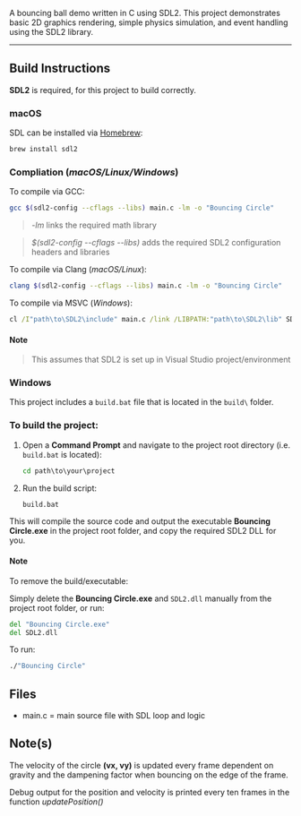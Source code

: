 A bouncing ball demo written in C using SDL2.
This project demonstrates basic 2D graphics rendering, simple physics simulation, and event handling using the SDL2 library.

---

## Build Instructions

**SDL2** is required, for this project to build correctly.

### macOS
SDL can be installed via [Homebrew](https://brew.sh/):

```bash 
brew install sdl2
```

### Compliation (*macOS/Linux/Windows*)
To compile via GCC:
```bash
gcc $(sdl2-config --cflags --libs) main.c -lm -o "Bouncing Circle"
```
> *-lm* links the required math library

> *$(sdl2-config --cflags --libs)* adds the required SDL2 configuration headers and libraries

To compile via Clang (*macOS/Linux*):
```bash
clang $(sdl2-config --cflags --libs) main.c -lm -o "Bouncing Circle"
```

To compile via MSVC (*Windows*):
```bat
cl /I"path\to\SDL2\include" main.c /link /LIBPATH:"path\to\SDL2\lib" SDL2.lib SDL2main.lib user32.lib gdi32.lib shell32.lib
```
#### Note

> This assumes that SDL2 is set up in Visual Studio project/environment

### Windows

This project includes a `build.bat` file that is located in the `build\` folder.

### To build the project:

1. Open a **Command Prompt** and navigate to the project root directory (i.e. `build.bat` is located):

    ```cmd
    cd path\to\your\project
    ```

2. Run the build script:

    ```cmd
    build.bat
    ```

This will compile the source code and output the executable **Bouncing Circle.exe** in the project root folder, and copy the required SDL2 DLL for you.

#### Note
To remove the build/executable: 

Simply delete the **Bouncing Circle.exe** and `SDL2.dll` manually from the project root folder, or run:

```cmd
del "Bouncing Circle.exe"
del SDL2.dll
```

To run:
```bash
./"Bouncing Circle"
```

## Files

- main.c = main source file with SDL loop and logic 

## Note(s)

The velocity of the circle **(vx, vy)** is updated every frame dependent on gravity and the dampening factor when bouncing on the edge of the frame. 

Debug output for the position and velocity is printed every ten frames in the function *updatePosition()*

